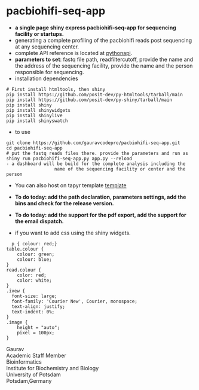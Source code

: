# pacbiohifi-seq-app
- **a single page shiny express pacbiohifi-seq-app for sequencing facility or startups.**
- generating a complete profiling of the pacbiohifi reads post sequencing at any sequencing center.
- complete API reference is located at [pythonapi](https://shiny.posit.co/py/api/).
- **parameters to set**: fastq file path, readfiltercutoff, provide the name and the address of the sequencing facility, provide the name and the person responsible for sequencing.
- installation dependencies
```
# First install htmltools, then shiny
pip install https://github.com/posit-dev/py-htmltools/tarball/main
pip install https://github.com/posit-dev/py-shiny/tarball/main
pip install shiny
pip install shinywidgets
pip install shinylive
pip install shinyswatch
```
- to use
```
git clone https://github.com/gauravcodepro/pacbiohifi-seq-app.git
cd pacbiohifi-seq-app
# put the fastq reads files there. provide the parameters and run as 
shiny run pacbiohifi-seq-app.py app.py --reload
- a dashboard will be build for the complete analysis including the
                  name of the sequencing facility or center and the person
```
- You can also host on tapyr template [template](https://github.com/Appsilon/tapyr-template)
- **To do today: add the path declaration, parameters settings, add the bins and check for the release version.**
- **To do today: add the support for the pdf export, add the support for the email dispatch.**

- if you want to add css using the shiny widgets. 

```
  p { colour: red;}
table.colour {
    colour: green;
    colour: blue;
}
read.colour {
    color: red;
    color: white;
}
.ivew {
  font-size: large;
  font-family: 'Courier New', Courier, monospace;
  text-align: justify;
  text-indent: 0%;
}
.image {
    height = "auto";
    pixel = 100px;
}
```

Gaurav \
Academic Staff Member \
Bioinformatics \
Institute for Biochemistry and Biology \
University of Potsdam \
Potsdam,Germany

